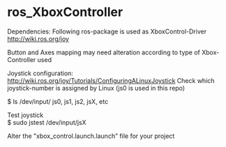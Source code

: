 # ros_XboxController

Dependencies:
Following ros-package is used as XboxControl-Driver
http://wiki.ros.org/joy

Button and Axes mapping may need alteration according to type of Xbox-Controller used

Joystick configuration:
http://wiki.ros.org/joy/Tutorials/ConfiguringALinuxJoystick
Check which joystick-number is assigned by Linux (js0 is used in this repo)

$ ls /dev/input/
  js0, js1, js2, jsX, etc
  
Test joystick  
$ sudo jstest /dev/input/jsX


Alter the "xbox_control.launch.launch" file for your project
<param name="dev" type="string" value="/dev/input/jsX" />



